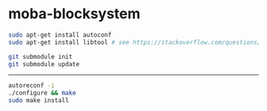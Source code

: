 # moba-blocksystem

```sh
sudo apt-get install autoconf
sudo apt-get install libtool # see https://stackoverflow.com/questions/18978252/error-libtool-library-used-but-libtool-is-undefined for details
```


```sh
git submodule init  
git submodule update  
```

---

```sh
autoreconf -i  
./configure && make 
sudo make install  
```
